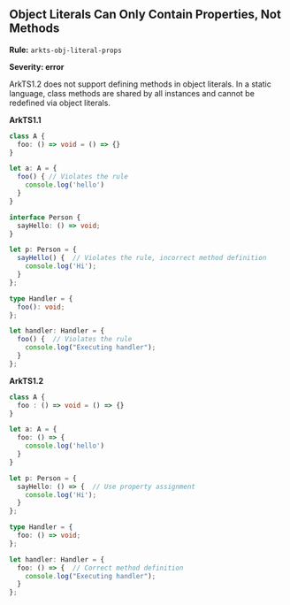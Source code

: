 ## Object Literals Can Only Contain Properties, Not Methods

**Rule:** `arkts-obj-literal-props`

**Severity: error**

ArkTS1.2 does not support defining methods in object literals. In a static language, class methods are shared by all instances and cannot be redefined via object literals.

**ArkTS1.1**

```typescript
class A {
  foo: () => void = () => {}
}

let a: A = {
  foo() { // Violates the rule
    console.log('hello')
  }
}

interface Person {
  sayHello: () => void;
}

let p: Person = {
  sayHello() {  // Violates the rule, incorrect method definition
    console.log('Hi');
  }
};

type Handler = {
  foo(): void; 
};

let handler: Handler = {
  foo() {  // Violates the rule
    console.log("Executing handler");
  }
};
```

**ArkTS1.2**

```typescript
class A {
  foo : () => void = () => {}
}

let a: A = {
  foo: () => {
    console.log('hello')
  }
}

let p: Person = {
  sayHello: () => {  // Use property assignment
    console.log('Hi');
  }
};

type Handler = {
  foo: () => void;  
};

let handler: Handler = {
  foo: () => {  // Correct method definition
    console.log("Executing handler");
  }
};
```
